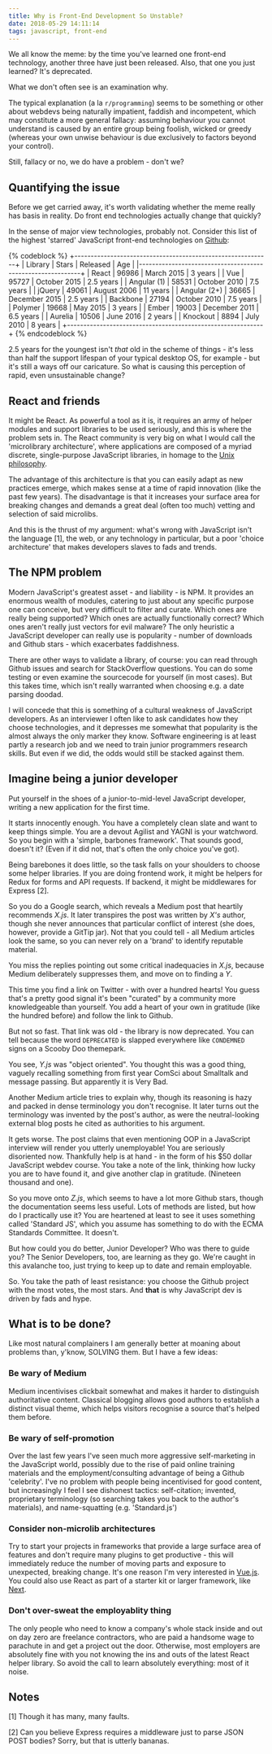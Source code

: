 ```yaml
---
title: Why is Front-End Development So Unstable?
date: 2018-05-29 14:11:14
tags: javascript, front-end
---
```


We all know the meme: by the time you've learned one front-end technology, another three have just been released. Also, that one you just learned? It's deprecated.

What we don't often see is an examination why.

<!--more-->

The typical explanation (a la `r/programming`) seems to be something or other about webdevs being naturally impatient, faddish and incompetent, which may constitute a more general fallacy: assuming behaviour you cannot understand is caused by an entire group being foolish, wicked or greedy (whereas your own unwise behaviour is due exclusively to factors beyond your control).

Still, fallacy or no, we do have a problem - don't we?

## Quantifying the issue

Before we get carried away, it's worth validating whether the meme really has basis in reality. Do front end technologies actually change that quickly?

In the sense of major view technologies, probably not. Consider this list of the highest 'starred' JavaScript front-end technologies on [Github](https://github.com/collections/front-end-javascript-frameworks):

{% codeblock %}
+------------------------------------------------------------+
| Library          | Stars   | Released       | Age          |
|------------------------------------------------------------+
| React            | 96986   | March 2015     | 3 years      |
| Vue              | 95727   | October 2015   | 2.5 years    |
| Angular (1)      | 58531   | October 2010   | 7.5 years    |
| jQuery           | 49061   | August 2006    | 11 years     |
| Angular (2+)     | 36665   | December 2015  | 2.5 years    |
| Backbone         | 27194   | October 2010   | 7.5 years    |
| Polymer          | 19668   | May 2015       | 3 years      |
| Ember            | 19003   | December 2011  | 6.5 years    |
| Aurelia          | 10506   | June 2016      | 2 years      |
| Knockout         | 8894    | July 2010      | 8 years      |
+------------------------------------------------------------+
{% endcodeblock %}

2.5 years for the youngest isn't _that_ old in the scheme of things - it's less than half the support lifespan of your typical desktop OS, for example - but it's still a ways off our caricature. So what is causing this perception of rapid, even unsustainable change?

## React and friends

It might be React. As powerful a tool as it is, it requires an army of helper modules and support libraries to be used seriously, and this is where the problem sets in. The React community is very big on what I would call the 'microlibrary architecture', where applications are composed of a myriad discrete, single-purpose JavaScript libraries, in homage to the [Unix philosophy](https://homepage.cs.uri.edu/~thenry/resources/unix_art/ch01s06.html).

The advantage of this architecture is that you can easily adapt as new practices emerge, which makes sense at a time of rapid innovation (like the past few years). The disadvantage is that it increases your surface area for breaking changes and demands a great deal (often too much) vetting and selection of said microlibs.

And this is the thrust of my argument: what's wrong with JavaScript isn't the language [1], the web, or any technology in particular, but a poor 'choice architecture' that makes developers slaves to fads and trends.

## The NPM problem

Modern JavaScript's greatest asset - and liability - is NPM. It provides an enormous wealth of modules, catering to just about any specific purpose one can conceive, but very difficult to filter and curate. Which ones are really being supported? Which ones are actually functionally correct? Which ones aren't really just vectors for evil malware? The only heuristic a JavaScript developer can really use is popularity - number of downloads and Github stars - which exacerbates faddishness.

There are other ways to validate a library, of course: you can read through Github issues and search for StackOverflow questions. You can do some testing or even examine the sourcecode for yourself (in most cases). But this takes time, which isn't really warranted when choosing e.g. a date parsing doodad.

I will concede that this is something of a cultural weakness of JavaScript developers. As an interviewer I often like to ask candidates how they choose technologies, and it depresses me somewhat that popularity is the almost always the only marker they know. Software engineering is at least partly a research job and we need to train junior programmers research skills. But even if we did, the odds would still be stacked against them.

## Imagine being a junior developer

Put yourself in the shoes of a junior-to-mid-level JavaScript developer, writing a new application for the first time.

It starts innocently enough. You have a completely clean slate and want to keep things simple. You are a devout Agilist and YAGNI is your watchword. So you begin with a 'simple, barbones framework'. That sounds good, doesn't it? (Even if it did not, that's often the only choice you've got).

Being barebones it does little, so the task falls on your shoulders to choose some helper libraries. If you are doing frontend work, it might be helpers for Redux for forms and API requests. If backend, it might be middlewares for Express [2].

So you do a Google search, which reveals a Medium post that heartily recommends _X.js_. It later transpires the post was written by _X's_ author, though she never announces that particular conflict of interest (she does, however, provide a GitTip jar). Not that you could tell - all Medium articles look the same, so you can never rely on a 'brand' to identify reputable material.

You miss the replies pointing out some critical inadequacies in _X.js_, because Medium deliberately suppresses them, and move on to finding a _Y_.

This time you find a link on Twitter - with over a hundred hearts! You guess that's a pretty good signal it's been "curated" by a community more knowledgeable than yourself. You add a heart of your own in gratitude (like the hundred before) and follow the link to Github.

But not so fast. That link was old - the library is now deprecated. You can tell because the word `DEPRECATED` is slapped everywhere like `CONDEMNED` signs on a Scooby Doo themepark.

You see, _Y.js_ was "object oriented". You thought this was a good thing, vaguely recalling something from first year ComSci about Smalltalk and message passing. But apparently it is Very Bad.

Another Medium article tries to explain why, though its reasoning is hazy and packed in dense terminology you don't recognise. It later turns out the terminology was invented by the post's author, as were the neutral-looking external blog posts he cited as authorities to his argument.

It gets worse. The post claims that even mentioning OOP in a JavaScript interview will render you utterly unemployable! You are seriously disoriented now. Thankfully help is at hand - in the form of his $50 dollar JavaScript webdev course. You take a note of the link, thinking how lucky you are to have found it, and give another clap in gratitude. (Nineteen thousand and one).

So you move onto _Z.js_, which seems to have a lot more Github stars, though the documentation seems less useful. Lots of methods are listed, but how do I practically use it? You are heartened at least to see it uses something called 'Standard JS', which you assume has something to do with the ECMA Standards Committee. It doesn't.

But how could you do better, Junior Developer? Who was there to guide you? The Senior Developers, too, are learning as they go. We're caught in this avalanche too, just trying to keep up to date and remain employable.

So. You take the path of least resistance: you choose the Github project with the most votes, the most stars. And **that** is why JavaScript dev is driven by fads and hype.

## What is to be done?

Like most natural complainers I am generally better at moaning about problems than, y'know, SOLVING them. But I have a few ideas:

### Be wary of Medium

Medium incentivises clickbait somewhat and makes it harder to distinguish authoritative content. Classical blogging allows good authors to establish a distinct visual theme, which helps visitors recognise a source that's helped them before.

### Be wary of self-promotion

Over the last few years I've seen much more aggressive self-marketing in the JavaScript world, possibly due to the rise of paid online training materials and the employment/consulting advantage of being a Github 'celebrity'. I've no problem with people being incentivised for good content, but increasingly I feel I see dishonest tactics: self-citation; invented, proprietary terminology (so searching takes you back to the author's materials), and name-squatting (e.g. 'Standard.js')

### Consider non-microlib architectures

Try to start your projects in frameworks that provide a large surface area of features and don't require many plugins to get productive - this will immediately reduce the number of moving parts and exposure to unexpected, breaking change. It's one reason I'm very interested in [Vue.js](https://vuejs.org/). You could also use React as part of a starter kit or larger framework, like [Next](https://github.com/zeit/next.js/).

### Don't over-sweat the employablity thing

The only people who need to know a company's whole stack inside and out on day zero are freelance contractors, who are paid a handsome wage to parachute in and get a project out the door. Otherwise, most employers are absolutely fine with you not knowing the ins and outs of the latest React helper library. So avoid the call to learn absolutely everything: most of it noise.

## Notes

[1] Though it has many, many faults.

[2] Can you believe Express requires a middleware just to parse JSON POST bodies? Sorry, but that is utterly bananas.
